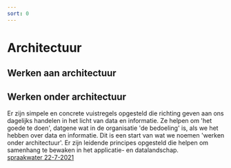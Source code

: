 ```yaml
---
sort: 0
---
```


# Architectuur
## Werken aan architectuur

## Werken onder architectuur
Er zijn simpele en concrete vuistregels opgesteld die richting geven aan ons dagelijks handelen in het licht van data en informatie. Ze helpen om 'het goede te doen', datgene wat in de organisatie 'de bedoeling' is, als we het hebben over data en informatie. Dit is een start van wat we noemen 'werken onder architectuur'. Er zijn leidende principes opgesteld die helpen om samenhang te bewaken in het applicatie- en datalandschap.<br>
[spraakwater 22-7-2021](https://www.spraakwaterws.nl/umbraco/aamaas/nieuws/kwartiermaakfase-informatiemanagement-voltooid/)
